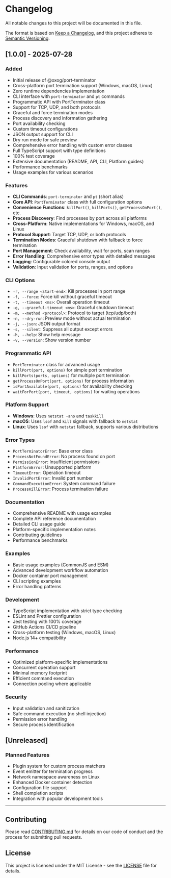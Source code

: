 # Changelog

All notable changes to this project will be documented in this file.

The format is based on [Keep a Changelog](https://keepachangelog.com/en/1.0.0/),
and this project adheres to [Semantic Versioning](https://semver.org/spec/v2.0.0.html).

## [1.0.0] - 2025-07-28

### Added
- Initial release of @oxog/port-terminator
- Cross-platform port termination support (Windows, macOS, Linux)
- Zero runtime dependencies implementation
- CLI interface with `port-terminator` and `pt` commands
- Programmatic API with PortTerminator class
- Support for TCP, UDP, and both protocols
- Graceful and force termination modes
- Process discovery and information gathering
- Port availability checking
- Custom timeout configurations
- JSON output support for CLI
- Dry run mode for safe preview
- Comprehensive error handling with custom error classes
- Full TypeScript support with type definitions
- 100% test coverage
- Extensive documentation (README, API, CLI, Platform guides)
- Performance benchmarks
- Usage examples for various scenarios

### Features
- **CLI Commands**: `port-terminator` and `pt` (short alias)
- **Core API**: `PortTerminator` class with full configuration options
- **Convenience Functions**: `killPort()`, `killPorts()`, `getProcessOnPort()`, etc.
- **Process Discovery**: Find processes by port across all platforms
- **Cross-Platform**: Native implementations for Windows, macOS, and Linux
- **Protocol Support**: Target TCP, UDP, or both protocols
- **Termination Modes**: Graceful shutdown with fallback to force termination
- **Port Management**: Check availability, wait for ports, scan ranges
- **Error Handling**: Comprehensive error types with detailed messages
- **Logging**: Configurable colored console output
- **Validation**: Input validation for ports, ranges, and options

### CLI Options
- `-r, --range <start-end>`: Kill processes in port range
- `-f, --force`: Force kill without graceful timeout
- `-t, --timeout <ms>`: Overall operation timeout
- `-g, --graceful-timeout <ms>`: Graceful shutdown timeout
- `-m, --method <protocol>`: Protocol to target (tcp/udp/both)
- `-n, --dry-run`: Preview mode without actual termination
- `-j, --json`: JSON output format
- `-s, --silent`: Suppress all output except errors
- `-h, --help`: Show help message
- `-v, --version`: Show version number

### Programmatic API
- `PortTerminator` class for advanced usage
- `killPort(port, options)` for simple port termination
- `killPorts(ports, options)` for multiple port termination
- `getProcessOnPort(port, options)` for process information
- `isPortAvailable(port, options)` for availability checking
- `waitForPort(port, timeout, options)` for waiting operations

### Platform Support
- **Windows**: Uses `netstat -ano` and `taskkill`
- **macOS**: Uses `lsof` and `kill` signals with fallback to `netstat`
- **Linux**: Uses `lsof` with `netstat` fallback, supports various distributions

### Error Types
- `PortTerminatorError`: Base error class
- `ProcessNotFoundError`: No process found on port
- `PermissionError`: Insufficient permissions
- `PlatformError`: Unsupported platform
- `TimeoutError`: Operation timeout
- `InvalidPortError`: Invalid port number
- `CommandExecutionError`: System command failure
- `ProcessKillError`: Process termination failure

### Documentation
- Comprehensive README with usage examples
- Complete API reference documentation
- Detailed CLI usage guide
- Platform-specific implementation notes
- Contributing guidelines
- Performance benchmarks

### Examples
- Basic usage examples (CommonJS and ESM)
- Advanced development workflow automation
- Docker container port management
- CLI scripting examples
- Error handling patterns

### Development
- TypeScript implementation with strict type checking
- ESLint and Prettier configuration
- Jest testing with 100% coverage
- GitHub Actions CI/CD pipeline
- Cross-platform testing (Windows, macOS, Linux)
- Node.js 14+ compatibility

### Performance
- Optimized platform-specific implementations
- Concurrent operation support
- Minimal memory footprint
- Efficient command execution
- Connection pooling where applicable

### Security
- Input validation and sanitization
- Safe command execution (no shell injection)
- Permission error handling
- Secure process identification

## [Unreleased]

### Planned Features
- Plugin system for custom process matchers
- Event emitter for termination progress
- Network namespace awareness on Linux
- Enhanced Docker container detection
- Configuration file support
- Shell completion scripts
- Integration with popular development tools

---

## Contributing

Please read [CONTRIBUTING.md](CONTRIBUTING.md) for details on our code of conduct and the process for submitting pull requests.

## License

This project is licensed under the MIT License - see the [LICENSE](LICENSE) file for details.